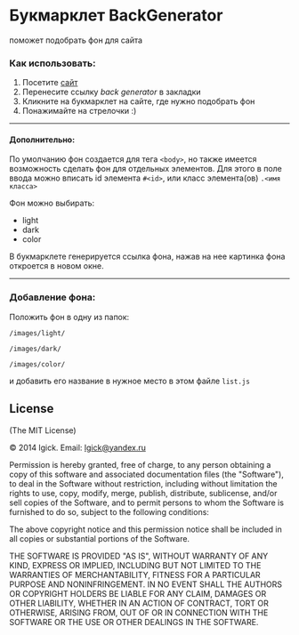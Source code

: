 # Букмарклет BackGenerator 

поможет подобрать фон для сайта

### Как использовать:

1. Посетите [сайт](http://lgick.github.io)
2. Перенесите ссылку *back generator* в закладки
3. Кликните на букмарклет на сайте, где нужно подобрать фон
4. Понажимайте на стрелочки :)

***

#### Дополнительно:
По умолчанию фон создается для тега `<body>`, но также имеется возможность сделать фон для отдельных элементов. Для этого в поле ввода можно вписать id элемента `#<id>`, или класс элемента(ов) `.<имя класса>`

Фон можно выбирать:
* light
* dark
* color

В букмарклете генерируется ссылка фона, нажав на нее картинка фона откроется в новом окне.

***

### Добавление фона:

Положить фон в одну из папок:

`/images/light/`

`/images/dark/`

`/images/color/`

и добавить его название в нужное место в этом файле `list.js`

## License

(The MIT License)

© 2014 lgick. Email: lgick@yandex.ru

Permission is hereby granted, free of charge, to any person obtaining a copy
of this software and associated documentation files (the "Software"), to deal
in the Software without restriction, including without limitation the rights
to use, copy, modify, merge, publish, distribute, sublicense, and/or sell
copies of the Software, and to permit persons to whom the Software is
furnished to do so, subject to the following conditions:

The above copyright notice and this permission notice shall be included in
all copies or substantial portions of the Software.

THE SOFTWARE IS PROVIDED "AS IS", WITHOUT WARRANTY OF ANY KIND, EXPRESS OR
IMPLIED, INCLUDING BUT NOT LIMITED TO THE WARRANTIES OF MERCHANTABILITY,
FITNESS FOR A PARTICULAR PURPOSE AND NONINFRINGEMENT. IN NO EVENT SHALL THE
AUTHORS OR COPYRIGHT HOLDERS BE LIABLE FOR ANY CLAIM, DAMAGES OR OTHER
LIABILITY, WHETHER IN AN ACTION OF CONTRACT, TORT OR OTHERWISE, ARISING FROM,
OUT OF OR IN CONNECTION WITH THE SOFTWARE OR THE USE OR OTHER DEALINGS IN
THE SOFTWARE.

